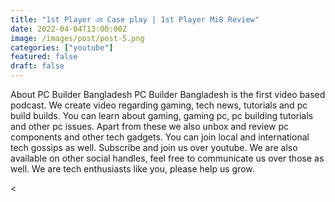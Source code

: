 ```yaml
---
title: "1st Player এর Case play | 1st Player Mi8 Review"
date: 2022-04-04T13:00:00Z
image: /images/post/post-5.png
categories: ["youtube"]
featured: false
draft: false
---
```



About PC Builder Bangladesh
PC Builder Bangladesh is the first video based podcast. We create video regarding gaming, tech news, tutorials and pc build builds. You can learn about gaming, gaming pc, pc building tutorials and other pc issues. Apart from these we also unbox and review pc components and other tech gadgets. You can join local and international tech gossips as well.  Subscribe and join us over youtube. We are also available on other social handles, feel free to communicate us over those as well.  We are tech enthusiasts like you, please help us grow.


<<Youtube id="eEO7g2ifsGI" title="Play:Youtube"/>
